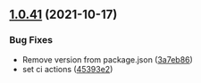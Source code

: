 ## [1.0.41](https://github.com/harutofujihara/gennan-core/compare/v1.0.40...v1.0.41) (2021-10-17)


### Bug Fixes

* Remove version from package.json ([3a7eb86](https://github.com/harutofujihara/gennan-core/commit/3a7eb8660a5d3dac718be543b43c52ad9a67c506))
* set ci actions ([45393e2](https://github.com/harutofujihara/gennan-core/commit/45393e202aa08aef0ac895b16d3585498423d784))

